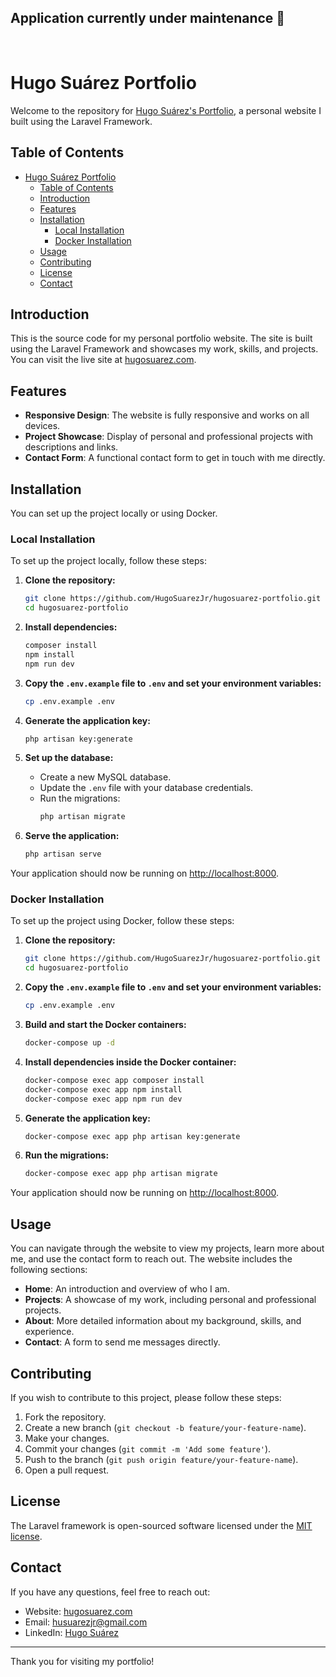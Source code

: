 ## Application currently under maintenance 🚧
<br/>

# Hugo Suárez Portfolio

Welcome to the repository for [Hugo Suárez's Portfolio](https://hugosuarez.com), a personal website I built using the Laravel Framework.

## Table of Contents

- [Hugo Suárez Portfolio](#hugo-suárez-portfolio)
  - [Table of Contents](#table-of-contents)
  - [Introduction](#introduction)
  - [Features](#features)
  - [Installation](#installation)
    - [Local Installation](#local-installation)
    - [Docker Installation](#docker-installation)
  - [Usage](#usage)
  - [Contributing](#contributing)
  - [License](#license)
  - [Contact](#contact)

## Introduction

This is the source code for my personal portfolio website. The site is built using the Laravel Framework and showcases my work, skills, and projects. You can visit the live site at [hugosuarez.com](https://hugosuarez.com).

## Features

- **Responsive Design**: The website is fully responsive and works on all devices.
- **Project Showcase**: Display of personal and professional projects with descriptions and links.
- **Contact Form**: A functional contact form to get in touch with me directly.

## Installation

You can set up the project locally or using Docker.

### Local Installation

To set up the project locally, follow these steps:

1. **Clone the repository:**
    ```bash
    git clone https://github.com/HugoSuarezJr/hugosuarez-portfolio.git
    cd hugosuarez-portfolio
    ```

2. **Install dependencies:**
    ```bash
    composer install
    npm install
    npm run dev
    ```

3. **Copy the `.env.example` file to `.env` and set your environment variables:**
    ```bash
    cp .env.example .env
    ```

4. **Generate the application key:**
    ```bash
    php artisan key:generate
    ```

5. **Set up the database:**
    - Create a new MySQL database.
    - Update the `.env` file with your database credentials.
    - Run the migrations:
      ```bash
      php artisan migrate
      ```

6. **Serve the application:**
    ```bash
    php artisan serve
    ```

Your application should now be running on [http://localhost:8000](http://localhost:8000).

### Docker Installation

To set up the project using Docker, follow these steps:

1. **Clone the repository:**
    ```bash
    git clone https://github.com/HugoSuarezJr/hugosuarez-portfolio.git
    cd hugosuarez-portfolio
    ```

2. **Copy the `.env.example` file to `.env` and set your environment variables:**
    ```bash
    cp .env.example .env
    ```

3. **Build and start the Docker containers:**
    ```bash
    docker-compose up -d
    ```

4. **Install dependencies inside the Docker container:**
    ```bash
    docker-compose exec app composer install
    docker-compose exec app npm install
    docker-compose exec app npm run dev
    ```

5. **Generate the application key:**
    ```bash
    docker-compose exec app php artisan key:generate
    ```

6. **Run the migrations:**
    ```bash
    docker-compose exec app php artisan migrate
    ```

Your application should now be running on [http://localhost:8000](http://localhost:8000).

## Usage

You can navigate through the website to view my projects, learn more about me, and use the contact form to reach out. The website includes the following sections:

- **Home**: An introduction and overview of who I am.
- **Projects**: A showcase of my work, including personal and professional projects.
- **About**: More detailed information about my background, skills, and experience.
- **Contact**: A form to send me messages directly.

## Contributing

If you wish to contribute to this project, please follow these steps:

1. Fork the repository.
2. Create a new branch (`git checkout -b feature/your-feature-name`).
3. Make your changes.
4. Commit your changes (`git commit -m 'Add some feature'`).
5. Push to the branch (`git push origin feature/your-feature-name`).
6. Open a pull request.

## License

The Laravel framework is open-sourced software licensed under the [MIT license](https://opensource.org/licenses/MIT).

## Contact

If you have any questions, feel free to reach out:

- Website: [hugosuarez.com](https://hugosuarez.com)
- Email: husuarezjr@gmail.com
- LinkedIn: [Hugo Suárez](https://www.linkedin.com/in/hugosuarezjr)

---

Thank you for visiting my portfolio!

